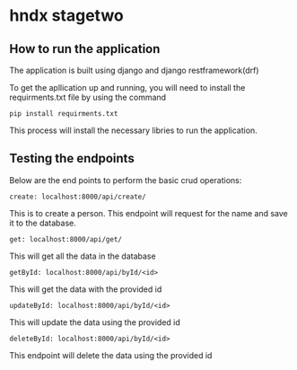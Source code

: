 # hndx stagetwo

## How to run the application 
The application is built using django and django restframework(drf)
 
 To get the apllication up and running, you will need to install the requirments.txt file by using the command

```pip install requirments.txt```

This process will install the necessary libries to run the application.

## Testing the endpoints 
Below are the end points to perform the basic crud operations: 

```create: localhost:8000/api/create/```

This is to create a person. This endpoint will request for the name and save it to the database.

```get: localhost:8000/api/get/```

This will get all the data in the database

```getById: localhost:8000/api/byId/<id>```

This will get the data with the provided id 

```updateById: localhost:8000/api/byId/<id>```

This will update the data using the provided id 

```deleteById: localhost:8000/api/byId/<id>```

This endpoint will delete the data using the provided id


